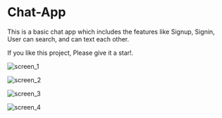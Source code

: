 # Chat-App
This is a basic chat app which includes the features like Signup, Signin, User can search, and can text each other.

If you like this project, Please give it a star!.

![screen_1](https://user-images.githubusercontent.com/56889261/108228686-1c938e80-7165-11eb-92a7-9629160d1fb3.png)

![screen_2](https://user-images.githubusercontent.com/56889261/108228708-21584280-7165-11eb-85e2-983b023042d1.png)

![screen_3](https://user-images.githubusercontent.com/56889261/108228713-23220600-7165-11eb-8c94-25f585d9ee73.png)

![screen_4](https://user-images.githubusercontent.com/56889261/108228874-42b92e80-7165-11eb-9ce7-7cc2c14c4d0b.png)

